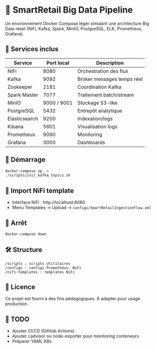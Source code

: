 # 🚀 SmartRetail Big Data Pipeline

Un environnement Docker Compose léger simulant une architecture Big Data retail (NiFi, Kafka, Spark, MinIO, PostgreSQL, ELK, Prometheus, Grafana).

## 🌟 Services inclus

| Service | Port local | Description |
|---------|------------|-------------|
| NiFi | 8080 | Orchestration des flux |
| Kafka | 9092 | Broker messages temps réel |
| Zookeeper | 2181 | Coordination Kafka |
| Spark Master | 7077 | Traitement batch/stream |
| MinIO | 9000 / 9001 | Stockage S3-like |
| PostgreSQL | 5432 | Entrepôt analytique |
| Elasticsearch | 9200 | Indexation/logs |
| Kibana | 5601 | Visualisation logs |
| Prometheus | 9090 | Monitoring |
| Grafana | 3000 | Dashboards |

## 🚀 Démarrage

```bash
docker-compose up -d
./scripts/init_kafka_topics.sh
```

## 📝 Import NiFi template

- Interface NiFi : http://localhost:8080
- Menu Templates → Upload → `configs/SmartRetailIngestionFlow.xml`

## 🛑 Arrêt

```bash
docker-compose down
```

## 🛠 Structure

```
/scripts : scripts utilitaires
/configs : configs Prometheus, NiFi
/nifi-templates : templates NiFi
```

## 📝 Licence

Ce projet est fourni à des fins pédagogiques. À adapter pour usage production.

## 📌 TODO

- Ajouter CI/CD (GitHub Actions)
- Ajouter cadvisor ou node-exporter pour monitoring conteneurs
- Préparer YAML K8s
